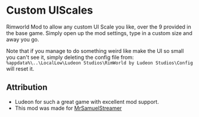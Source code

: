 # Custom UIScales

Rimworld Mod to allow any custom UI Scale you like, over the 9 provided in the base game.
Simply open up the mod settings, type in a custom size and away you go.

Note that if you manage to do something weird like make the UI so small you can't see it, simply deleting the config file from:
`%appdata%\..\LocalLow\Ludeon Studios\RimWorld by Ludeon Studios\Config` will reset it.

## Attribution
* Ludeon for such a great game with excellent mod support.
* This mod was made for [MrSamuelStreamer](https://www.youtube.com/c/MrSamStreamer)
